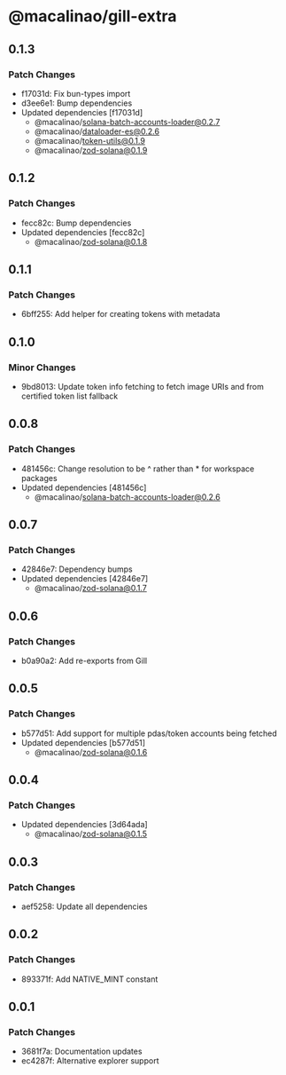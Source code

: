 # @macalinao/gill-extra

## 0.1.3

### Patch Changes

- f17031d: Fix bun-types import
- d3ee6e1: Bump dependencies
- Updated dependencies [f17031d]
  - @macalinao/solana-batch-accounts-loader@0.2.7
  - @macalinao/dataloader-es@0.2.6
  - @macalinao/token-utils@0.1.9
  - @macalinao/zod-solana@0.1.9

## 0.1.2

### Patch Changes

- fecc82c: Bump dependencies
- Updated dependencies [fecc82c]
  - @macalinao/zod-solana@0.1.8

## 0.1.1

### Patch Changes

- 6bff255: Add helper for creating tokens with metadata

## 0.1.0

### Minor Changes

- 9bd8013: Update token info fetching to fetch image URIs and from certified token list fallback

## 0.0.8

### Patch Changes

- 481456c: Change resolution to be ^ rather than \* for workspace packages
- Updated dependencies [481456c]
  - @macalinao/solana-batch-accounts-loader@0.2.6

## 0.0.7

### Patch Changes

- 42846e7: Dependency bumps
- Updated dependencies [42846e7]
  - @macalinao/zod-solana@0.1.7

## 0.0.6

### Patch Changes

- b0a90a2: Add re-exports from Gill

## 0.0.5

### Patch Changes

- b577d51: Add support for multiple pdas/token accounts being fetched
- Updated dependencies [b577d51]
  - @macalinao/zod-solana@0.1.6

## 0.0.4

### Patch Changes

- Updated dependencies [3d64ada]
  - @macalinao/zod-solana@0.1.5

## 0.0.3

### Patch Changes

- aef5258: Update all dependencies

## 0.0.2

### Patch Changes

- 893371f: Add NATIVE_MINT constant

## 0.0.1

### Patch Changes

- 3681f7a: Documentation updates
- ec4287f: Alternative explorer support
